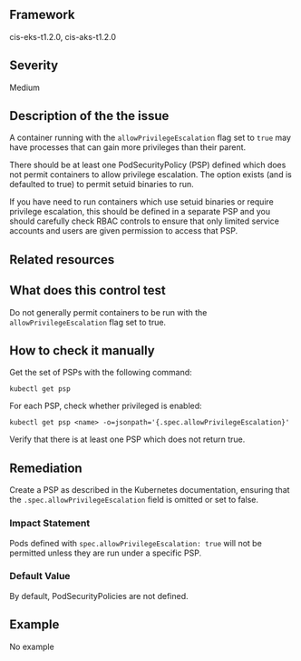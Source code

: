 ## Framework
cis-eks-t1.2.0, cis-aks-t1.2.0
 
## Severity
Medium

## Description of the the issue
A container running with the `allowPrivilegeEscalation` flag set to `true` may have processes that can gain more privileges than their parent.

 There should be at least one PodSecurityPolicy (PSP) defined which does not permit containers to allow privilege escalation. The option exists (and is defaulted to true) to permit setuid binaries to run.

 If you have need to run containers which use setuid binaries or require privilege escalation, this should be defined in a separate PSP and you should carefully check RBAC controls to ensure that only limited service accounts and users are given permission to access that PSP.
 
## Related resources

## What does this control test
Do not generally permit containers to be run with the `allowPrivilegeEscalation` flag set to true.
 
## How to check it manually
Get the set of PSPs with the following command:

 
```
kubectl get psp

```
 For each PSP, check whether privileged is enabled:

 
```
kubectl get psp <name> -o=jsonpath='{.spec.allowPrivilegeEscalation}'

```
 Verify that there is at least one PSP which does not return true.
## Remediation
Create a PSP as described in the Kubernetes documentation, ensuring that the `.spec.allowPrivilegeEscalation` field is omitted or set to false.
 
### Impact Statement
Pods defined with `spec.allowPrivilegeEscalation: true` will not be permitted unless they are run under a specific PSP.
### Default Value
By default, PodSecurityPolicies are not defined.
## Example
No example
